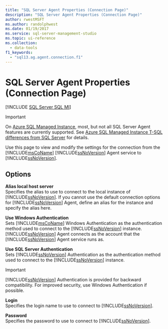 ```yaml
---
title: "SQL Server Agent Properties (Connection Page)"
description: "SQL Server Agent Properties (Connection Page)"
author: rwestMSFT
ms.author: randolphwest
ms.date: 01/19/2017
ms.service: sql-server-management-studio
ms.topic: ui-reference
ms.collection:
  - data-tools
f1_keywords:
  - "sql13.ag.agent.connection.f1"
---
```

# SQL Server Agent Properties (Connection Page)
[!INCLUDE [SQL Server SQL MI](../includes/applies-to-version/sql-asdbmi.md)]

> [!IMPORTANT]  
> On [Azure SQL Managed Instance](/azure/sql-database/sql-database-managed-instance), most, but not all SQL Server Agent features are currently supported. See [Azure SQL Managed Instance T-SQL differences from SQL Server](/azure/sql-database/sql-database-managed-instance-transact-sql-information#sql-server-agent) for details.

Use this page to view and modify the settings for the connection from the [!INCLUDE[msCoName](../includes/msconame-md.md)] [!INCLUDE[ssNoVersion](../includes/ssnoversion-md.md)] Agent service to [!INCLUDE[ssNoVersion](../includes/ssnoversion-md.md)].  
  
## Options  
**Alias local host server**  
Specifies the alias to use to connect to the local instance of [!INCLUDE[ssNoVersion](../includes/ssnoversion-md.md)]. If you cannot use the default connection options for [!INCLUDE[ssNoVersion](../includes/ssnoversion-md.md)] Agent, define an alias for the instance and specify the alias here.  
  
**Use Windows Authentication**  
Sets [!INCLUDE[msCoName](../includes/msconame-md.md)] Windows Authentication as the authentication method used to connect to the [!INCLUDE[ssNoVersion](../includes/ssnoversion-md.md)] instance. [!INCLUDE[ssNoVersion](../includes/ssnoversion-md.md)] Agent connects as the account that the [!INCLUDE[ssNoVersion](../includes/ssnoversion-md.md)] Agent service runs as.  
  
**Use SQL Server Authentication**  
Sets [!INCLUDE[ssNoVersion](../includes/ssnoversion-md.md)] Authentication as the authentication method used to connect to the [!INCLUDE[ssNoVersion](../includes/ssnoversion-md.md)] instance.  
  
> [!IMPORTANT]  
> [!INCLUDE[ssNoVersion](../includes/ssnoversion-md.md)] Authentication is provided for backward compatibility. For improved security, use Windows Authentication if possible.  
  
**Login**  
Specifies the login name to use to connect to [!INCLUDE[ssNoVersion](../includes/ssnoversion-md.md)].  
  
**Password**  
Specifies the password to use to connect to [!INCLUDE[ssNoVersion](../includes/ssnoversion-md.md)].  

